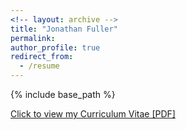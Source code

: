 ```yaml
---
<!-- layout: archive -->
title: "Jonathan Fuller"
permalink: 
author_profile: true
redirect_from:
  - /resume
---
```


{% include base_path %}

[Click to view my Curriculum Vitae [PDF]](https://fullerj.github.io/files/fuller_cv.pdf)

<!-- <embed src="https://fullerj.github.io/files/fuller_cv.pdf" width="650" height="1800" type='application/pdf'> -->
